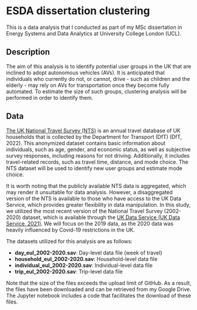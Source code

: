 # ESDA dissertation clustering
This is a data analysis that I conducted as part of my MSc dissertation in Energy Systems and Data Analytics at University College London (UCL).
  
  
## Description
The aim of this analysis is to identify potential user groups in the UK that are inclined to adopt autonomous vehicles (AVs). It is anticipated that individuals who currently do not, or cannot, drive - such as children and the elderly - may rely on AVs for transportation once they become fully automated. To estimate the size of such groups, clustering analysis will be performed in order to identify them.

   
   
## Data
[The UK National Travel Survey (NTS)](https://www.gov.uk/government/statistics/national-travel-survey-2019) is an annual travel database of UK households that is collected by the Department for Transport (DfT) (DfT, 2022). This anonymized dataset contains basic information about individuals, such as age, gender, and economic status, as well as subjective survey responses, including reasons for not driving. Additionally, it includes travel-related records, such as travel time, distance, and mode choice. The NTS dataset will be used to identify new user groups and estimate mode choice.
 
It is worth noting that the publicly available NTS data is aggregated, which may render it unsuitable for data analysis. However, a disaggregated version of the NTS is available to those who have access to the UK Data Service, which provides greater flexibility in data manipulation. In this study, we utilized the most recent version of the National Travel Survey (2002-2020) dataset, which is available through the [UK Data Service (UK Data Service, 2021)](https://beta.ukdataservice.ac.uk/datacatalogue/studies/study?id=5340). We will focus on the 2019 data, as the 2020 data was heavily influenced by Covid-19 restrictions in the UK.

The datasets utilized for this analysis are as follows:
* **day_eul_2002-2020.sav**: Day-level data file (week of travel)
* **household_eul_2002-2020.sav**: Household-level data file
* **individual_eul_2002-2020.sav**: Individual-level data file
* **trip_eul_2002-2020.sav**: Trip-level data file
 
Note that the size of the files exceeds the upload limit of GitHub. As a result, the files have been downloaded and can be retrieved from my Google Drive. The Jupyter notebook includes a code that facilitates the download of these files.